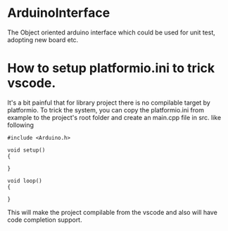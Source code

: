 # ArduinoInterface
The Object oriented arduino interface which could be used for unit test, adopting new board etc. 

# How to setup platformio.ini to trick vscode.
It's a bit painful that for library project there is no compilable target by platformio. To trick the system, you can copy the platformio.ini from example to the project's root folder and create an main.cpp file in src. like following
```
#include <Arduino.h>

void setup()
{

}

void loop()
{

}
```
This will make the project compilable from the vscode and also will have code completion support. 